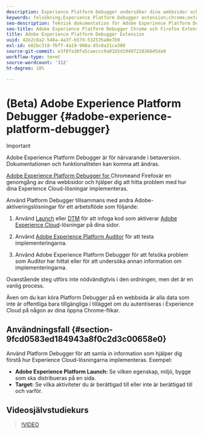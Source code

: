 ```yaml
---
description: Experience Platform Debugger undersöker dina webbsidor och hjälper dig att hitta problem med hur dina Experience Cloud-lösningar implementeras
keywords: felsökning;Experience Platform Debugger extension;chrome;extension
seo-description: Teknisk dokumentation för Adobe Experience Platform Debugger Chrome och Firefox Extension - Granska dina webbsidor och förstå problem med Experience Cloud-lösningar
seo-title: Adobe Experience Platform Debugger Chrome och Firefox Extension
title: Adobe Experience Platform Debugger Extension
uuid: 42e2c8a2-548a-4a3f-b57d-532535a0e7b9
exl-id: e02bc318-fbff-4a19-980a-d5c0a21ca300
source-git-commit: e3f0fa30fa5caeccc9a01b5d1949722836645da9
workflow-type: tm+mt
source-wordcount: '312'
ht-degree: 10%

---
```


# (Beta) Adobe Experience Platform Debugger {#adobe-experience-platform-debugger}

>[!IMPORTANT]
>
>Adobe Experience Platform Debugger är för närvarande i betaversion. Dokumentationen och funktionaliteten kan komma att ändras.

[Adobe Experience Platform Debugger for ](https://chrome.google.com/webstore/detail/adobe-experience-cloud-de/ocdmogmohccmeicdhlhhgepeaijenapj) Chromeand  [](https://addons.mozilla.org/en-US/firefox/addon/adobe-experience-platform-dbg/) Firefoxär en genomgång av dina webbsidor och hjälper dig att hitta problem med hur dina Experience Cloud-lösningar implementeras.

Använd Platform Debugger tillsammans med andra Adobe-aktiveringslösningar för ett arbetsflöde som följande:

1. Använd [Launch](https://experienceleague.adobe.com/docs/launch/using/home.html) eller [DTM](https://docs.adobe.com/content/help/sv-SE/dtm/using/dtm-home.html) för att infoga kod som aktiverar [Adobe Experience Cloud](https://docs.adobe.com/content/help/sv-SE/core-services/interface/experience-cloud.html)-lösningar på dina sidor.

1. Använd [Adobe Experience Platform Auditor](https://experiencecloud.adobe.com/resources/help/en_US/auditor/) för att testa implementeringarna.
1. Använd Adobe Experience Platform Debugger för att felsöka problem som Auditor har hittat eller för att undersöka annan information om implementeringarna.

Ovanstående steg utförs inte nödvändigtvis i den ordningen, men det är en vanlig process.

Även om du kan köra Platform Debugger på en webbsida är alla data som inte är offentliga bara tillgängliga i tillägget om du autentiseras i Experience Cloud på någon av dina öppna Chrome-flikar.

## Användningsfall {#section-9fcd0583ed184943a8f0c2d3c00658e0}

Använd Platform Debugger för att samla in information som hjälper dig förstå hur Experience Cloud-lösningarna implementeras. Exempel:

* **Adobe Experience Platform Launch:** Se vilken egenskap, miljö, bygge som ska distribueras på en sida.
* **Target:** Se vilka aktiviteter du är berättigad till eller inte är berättigad till och varför.

## Videosjälvstudiekurs

>[!VIDEO](https://video.tv.adobe.com/v/32156?quality=12&learn=on)
